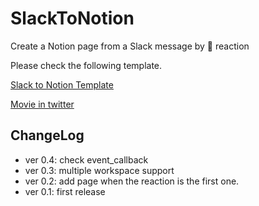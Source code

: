 # SlackToNotion

Create a Notion page from a Slack message by 📌 reaction

Please check the following template.

[Slack to Notion Template](https://www.notion.so/hkob/Slack-to-Notion-Template-54bbe37db7b442d88479e49c6650b564)

[Movie in twitter](https://twitter.com/hkob/status/1552138346876764160)

## ChangeLog

- ver 0.4: check event_callback
- ver 0.3: multiple workspace support
- ver 0.2: add page when the reaction is the first one.
- ver 0.1: first release
